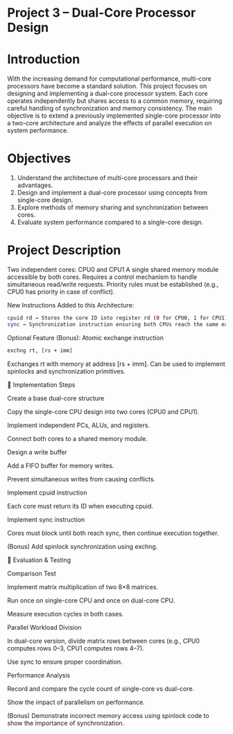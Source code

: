 # Project 3 – Dual-Core Processor Design

# Introduction

With the increasing demand for computational performance, multi-core processors have become a standard solution. This project focuses on designing and implementing a dual-core processor system. Each core operates independently but shares access to a common memory, requiring careful handling of synchronization and memory consistency.
The main objective is to extend a previously implemented single-core processor into a two-core architecture and analyze the effects of parallel execution on system performance.


# Objectives

1. Understand the architecture of multi-core processors and their advantages.
2. Design and implement a dual-core processor using concepts from single-core design.
3. Explore methods of memory sharing and synchronization between cores.
4. Evaluate system performance compared to a single-core design.

# Project Description
Two independent cores: CPU0 and CPU1
A single shared memory module accessible by both cores.
Requires a control mechanism to handle simultaneous read/write requests.
Priority rules must be established (e.g., CPU0 has priority in case of conflict).

New Instructions Added to this Architecture:

```bash
cpuid rd → Stores the core ID into register rd (0 for CPU0, 1 for CPU1).
sync → Synchronization instruction ensuring both CPUs reach the same execution point before continuing (blocking).
```

Optional Feature (Bonus):
Atomic exchange instruction
```bash
exchng rt, [rs + imm]  
```
Exchanges rt with memory at address [rs + imm].
Can be used to implement spinlocks and synchronization primitives.

📐 Implementation Steps

Create a base dual-core structure

Copy the single-core CPU design into two cores (CPU0 and CPU1).

Implement independent PCs, ALUs, and registers.

Connect both cores to a shared memory module.

Design a write buffer

Add a FIFO buffer for memory writes.

Prevent simultaneous writes from causing conflicts.

Implement cpuid instruction

Each core must return its ID when executing cpuid.

Implement sync instruction

Cores must block until both reach sync, then continue execution together.

(Bonus) Add spinlock synchronization using exchng.

🧪 Evaluation & Testing

Comparison Test

Implement matrix multiplication of two 8×8 matrices.

Run once on single-core CPU and once on dual-core CPU.

Measure execution cycles in both cases.

Parallel Workload Division

In dual-core version, divide matrix rows between cores (e.g., CPU0 computes rows 0–3, CPU1 computes rows 4–7).

Use sync to ensure proper coordination.

Performance Analysis

Record and compare the cycle count of single-core vs dual-core.

Show the impact of parallelism on performance.

(Bonus) Demonstrate incorrect memory access using spinlock code to show the importance of synchronization.
